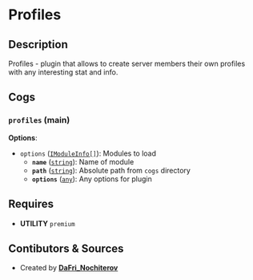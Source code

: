# Profiles

## Description

Profiles - plugin that allows to create server members their own profiles with any interesting stat and info.

## Cogs

### `profiles` (**main**)

**Options**:

- `options` ([`IModuleInfo[]`](../../types/ModuleLoader.ts#L6)): Modules to load
  - **`name`** ([`string`][string]): Name of module
  - **`path`** ([`string`][string]): Absolute path from `cogs` directory
  - **`options`** ([`any`][any]): Any options for plugin

[string]:https://developer.mozilla.org/en/docs/Web/JavaScript/Reference/Global_Objects/String
[any]:https://www.typescriptlang.org/docs/handbook/basic-types.html#any

## Requires

- **UTILITY** `premium`

## Contibutors & Sources

- Created by **[DaFri_Nochiterov](https://gitlab.com/dafri-nochiterov)**